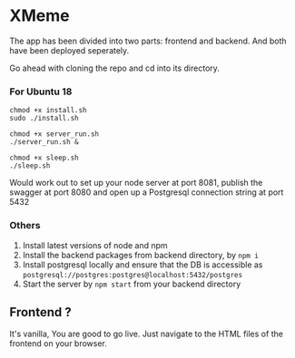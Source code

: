 # XMeme

The app has been divided into two parts: frontend and backend. And both have been deployed seperately.

Go ahead with cloning the repo and cd into its directory. 

### For Ubuntu 18

```
chmod +x install.sh
sudo ./install.sh

chmod +x server_run.sh
./server_run.sh &

chmod +x sleep.sh
./sleep.sh
```

Would work out to set up your node server at port 8081, publish the swagger at port 8080 and open up a Postgresql connection string at port 5432

### Others

1. Install latest versions of node and npm
1. Install the backend packages from backend directory, by  ```npm i```
1. Install postgresql locally and ensure that the DB is accessible as ```postgresql://postgres:postgres@localhost:5432/postgres```
1. Start the server by ```npm start``` from your backend directory

## Frontend ?

It's vanilla, You are good to go live. Just navigate to the HTML files of the frontend on your browser.
